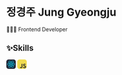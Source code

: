 # 정경주 Jung Gyeongju
👩🏻‍💻 Frontend Developer

## ✨Skills
<img src="src/assets/image/skills/React.svg" alt="" width="25" height="25"> <img src="src/assets/image/skills/JavaScript.svg" width="25" height="25">


